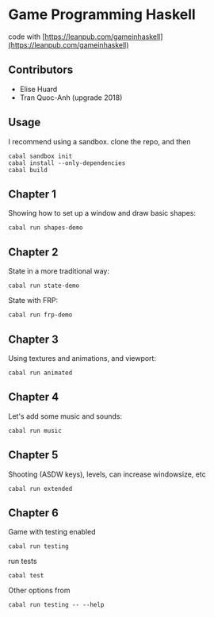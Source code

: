 # Game Programming Haskell

code with [https://leanpub.com/gameinhaskell](https://leanpub.com/gameinhaskell)

## Contributors

* Elise Huard
* Tran Quoc-Anh (upgrade 2018)

## Usage

I recommend using a sandbox. clone the repo, and then

    cabal sandbox init
    cabal install --only-dependencies
    cabal build

## Chapter 1

Showing how to set up a window and draw basic shapes:

    cabal run shapes-demo

## Chapter 2

State in a more traditional way:

    cabal run state-demo

State with FRP:

    cabal run frp-demo

## Chapter 3

Using textures and animations, and viewport:

    cabal run animated

## Chapter 4

Let's add some music and sounds:

    cabal run music

## Chapter 5

Shooting (ASDW keys), levels, can increase windowsize, etc

    cabal run extended

## Chapter 6

Game with testing enabled

    cabal run testing

run tests

    cabal test

Other options from 

    cabal run testing -- --help
